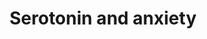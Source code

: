 ---
annotations:
- type: Pathway Ontology
  value: serotonin signaling pathway
- type: Pathway Ontology
  value: altered calcineurin signaling pathway
- type: Pathway Ontology
  value: calcium/calmodulin dependent kinase signaling pathway
- type: Disease Ontology
  value: anxiety disorder
- type: Cell Type Ontology
  value: serotonergic neuron
authors:
- Helix
- Burslem
- Andra
- MaintBot
- Ddigles
- Egonw
- Mkutmon
- Khanspers
- DeSl
description: Benekareddy et al observed the phenomenon that rats who were maternally
  separated show increased levels of induced anxiety-related behaviour during adulthood.
  Type 2 serotonin receptors have been implicated in anxiety related behaviour and
  may be suitable targets for reducing anxiety response. Benekareddy et al report
  that treatment with ketanserin (a serotonergic antagonist) during postnatal life
  blocked the long-lasting effects of maternal separation on anxiety behavior in the
  open field test and the elevated plus maze. Immediate Early Genes such as Arc have
  been found to be significantly affected in expression (Benekareddy et al). The downstream
  and upstream gene products of Arc were partly elucidated and presented in a pathway.
last-edited: 2018-11-12
organisms:
- Mus musculus
redirect_from:
- /index.php/Pathway:WP2141
- /instance/WP2141
schema-jsonld:
- '@context': https://schema.org/
  '@id': https://wikipathways.github.io/pathways/WP2141.html
  '@type': Dataset
  creator:
    '@type': Organization
    name: WikiPathways
  description: Benekareddy et al observed the phenomenon that rats who were maternally
    separated show increased levels of induced anxiety-related behaviour during adulthood.
    Type 2 serotonin receptors have been implicated in anxiety related behaviour and
    may be suitable targets for reducing anxiety response. Benekareddy et al report
    that treatment with ketanserin (a serotonergic antagonist) during postnatal life
    blocked the long-lasting effects of maternal separation on anxiety behavior in
    the open field test and the elevated plus maze. Immediate Early Genes such as
    Arc have been found to be significantly affected in expression (Benekareddy et
    al). The downstream and upstream gene products of Arc were partly elucidated and
    presented in a pathway.
  keywords:
  - ''
  - DOC
  - Plek
  - Crh
  - Adra1a
  - Htr1a
  - Arc
  - THDOC
  - eEF2-P
  - Htr2a
  - Ketanserin
  - Pomc
  - eEF2
  - Gabra1
  - Htr2c
  - Fmr1
  - Fos
  - mGluR1
  - CaM
  - eEF2K
  - Plcd4
  - Trpv1
  - Ca2+
  - Prkcb
  - Ppp3ca
  license: CC0
  name: Serotonin and anxiety
seo: CreativeWork
title: Serotonin and anxiety
wpid: WP2141
---